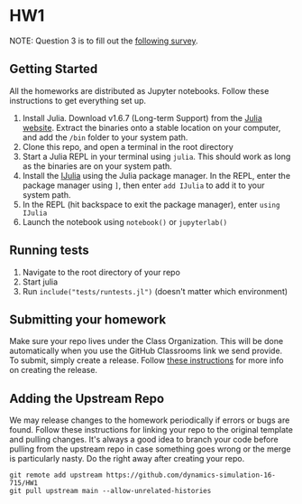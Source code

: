 # HW1

NOTE: Question 3 is to fill out the [following survey](https://forms.gle/pQVqRBQniRxKEa7C8).

## Getting Started
All the homeworks are distributed as Jupyter notebooks. Follow these instructions to get everything set up.

1. Install Julia. Download v1.6.7 (Long-term Support) from the [Julia website](https://julialang.org/downloads/). Extract the binaries onto a stable location on your computer, and add the `/bin` folder to your system path.
2. Clone this repo, and open a terminal in the root directory
2. Start a Julia REPL in your terminal using `julia`. This should work as long as the binaries are on your system path.
3. Install the [IJulia](https://github.com/JuliaLang/IJulia.jl) using the Julia package manager. In the REPL, enter the package manager using `]`, then enter `add IJulia` to add it to your system path.
4. In the REPL (hit backspace to exit the package manager), enter `using IJulia`
5. Launch the notebook using `notebook()` or `jupyterlab()`

## Running tests
1. Navigate to the root directory of your repo 
2. Start julia 
3. Run `include("tests/runtests.jl")` (doesn't matter which environment)


## Submitting your homework
Make sure your repo lives under the Class Organization. This will be done automatically when you use the GitHub Classrooms link we send provide. To submit, simply create a release. Follow [these instructions](https://github.com/Optimal-Control-16-745/JuliaIntro/blob/main/docs/Submission%20Instructions.md) for more info on creating the release.

## Adding the Upstream Repo
We may release changes to the homework periodically if errors or bugs are found. Follow these instructions for linking your repo to the original template and pulling changes. It's always a good idea to branch your code before pulling from the upstream repo in case something goes wrong or the merge is particularly nasty. Do the right away after creating your repo. 
```
git remote add upstream https://github.com/dynamics-simulation-16-715/HW1
git pull upstream main --allow-unrelated-histories
```
